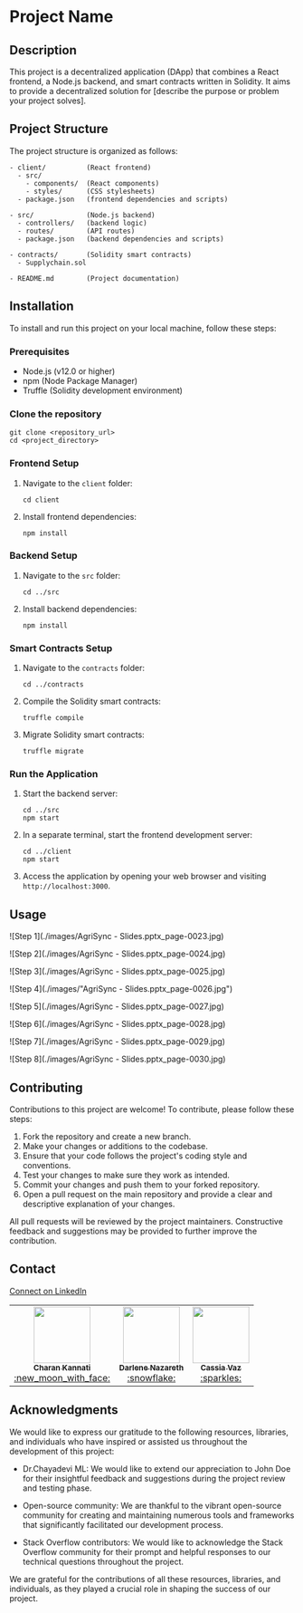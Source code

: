 # Project Name

## Description

This project is a decentralized application (DApp) that combines a React frontend, a Node.js backend, and smart contracts written in Solidity. It aims to provide a decentralized solution for [describe the purpose or problem your project solves].

## Project Structure

The project structure is organized as follows:

```
- client/          (React frontend)
  - src/
    - components/  (React components)
    - styles/      (CSS stylesheets)
  - package.json   (frontend dependencies and scripts)

- src/             (Node.js backend)
  - controllers/   (backend logic)
  - routes/        (API routes)
  - package.json   (backend dependencies and scripts)

- contracts/       (Solidity smart contracts)
  - Supplychain.sol

- README.md        (Project documentation)
```

## Installation

To install and run this project on your local machine, follow these steps:

### Prerequisites

- Node.js (v12.0 or higher)
- npm (Node Package Manager)
- Truffle (Solidity development environment)

### Clone the repository

```
git clone <repository_url>
cd <project_directory>
```

### Frontend Setup

1. Navigate to the `client` folder:
   ```
   cd client
   ```

2. Install frontend dependencies:
   ```
   npm install
   ```

### Backend Setup

1. Navigate to the `src` folder:
   ```
   cd ../src
   ```

2. Install backend dependencies:
   ```
   npm install
   ```

### Smart Contracts Setup

1. Navigate to the `contracts` folder:
   ```
   cd ../contracts
   ```

2. Compile the Solidity smart contracts:
   ```
   truffle compile
   ```
3. Migrate Solidity smart contracts:
   ```
   truffle migrate
   ```

### Run the Application

1. Start the backend server:
   ```
   cd ../src
   npm start
   ```

2. In a separate terminal, start the frontend development server:
   ```
   cd ../client
   npm start
   ```

3. Access the application by opening your web browser and visiting `http://localhost:3000`.

## Usage

![Step 1](./images/AgriSync - Slides.pptx_page-0023.jpg)

![Step 2](./images/AgriSync - Slides.pptx_page-0024.jpg)

![Step 3](./images/AgriSync - Slides.pptx_page-0025.jpg)

![Step 4](./images/"AgriSync - Slides.pptx_page-0026.jpg")

![Step 5](./images/AgriSync - Slides.pptx_page-0027.jpg)

![Step 6](./images/AgriSync - Slides.pptx_page-0028.jpg)

![Step 7](./images/AgriSync - Slides.pptx_page-0029.jpg)

![Step 8](./images/AgriSync - Slides.pptx_page-0030.jpg)

## Contributing

Contributions to this project are welcome! To contribute, please follow these steps:

1. Fork the repository and create a new branch.
2. Make your changes or additions to the codebase.
3. Ensure that your code follows the project's coding style and conventions.
4. Test your changes to make sure they work as intended.
5. Commit your changes and push them to your forked repository.
6. Open a pull request on the main repository and provide a clear and descriptive explanation of your changes.

All pull requests will be reviewed by the project maintainers. Constructive feedback and suggestions may be provided to further improve the contribution.

## Contact

[Connect on LinkedIn](https://www.linkedin.com/in/charan-kannati)

<table>
  <tr>
    <td align="center"><a href="https://github.com/charankannati"><img src=https://avatars.githubusercontent.com/u/124780754?v=4" width="100px;" alt=""/><br /><sub><b>Charan Kannati</b></sub></a><br /><a href="" title="">:new_moon_with_face:</a></td>
    <td align="center"><a href="https://github.com/calden"><img src="https://avatars.githubusercontent.com/u/46684660?v=3?s=100" width="100px;" alt=""/><br /><sub><b>Darlene Nazareth</b></sub></a><br /><a href="" title="">:snowflake:</a></td>
    <td align="center"><a href="https://github.com/affan"><img src="https://avatars.githubusercontent.com/u/54650944?v=3?s=100" width="100px;" alt=""/><br /><sub><b>Cassia Vaz</b></sub></a><br /><a href="" title="">:sparkles:</a></td></td>
  </tr>
 </table>

## Acknowledgments

We would like to express our gratitude to the following resources, libraries, and individuals who have inspired or assisted us throughout the development of this project:

- Dr.Chayadevi ML: We would like to extend our appreciation to John Doe for their insightful feedback and suggestions during the project review and testing phase.

- Open-source community: We are thankful to the vibrant open-source community for creating and maintaining numerous tools and frameworks that significantly facilitated our development process.

- Stack Overflow contributors: We would like to acknowledge the Stack Overflow community for their prompt and helpful responses to our technical questions throughout the project.

We are grateful for the contributions of all these resources, libraries, and individuals, as they played a crucial role in shaping the success of our project.


